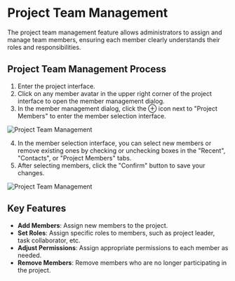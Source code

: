 # Project Team Management

The project team management feature allows administrators to assign and manage team members, ensuring each member clearly understands their roles and responsibilities.

## Project Team Management Process
1. Enter the project interface.
2. Click on any member avatar in the upper right corner of the project interface to open the member management dialog.
3. In the member management dialog, click the ⊕ icon next to "Project Members" to enter the member selection interface.

![Project Team Management](/images/en/pro_team_mana.png)

4. In the member selection interface, you can select new members or remove existing ones by checking or unchecking boxes in the "Recent", "Contacts", or "Project Members" tabs.
5. After selecting members, click the "Confirm" button to save your changes.

![Project Team Management](/images/en/pro_team_mana_1.png)

## Key Features
- **Add Members**: Assign new members to the project.
- **Set Roles**: Assign specific roles to members, such as project leader, task collaborator, etc.
- **Adjust Permissions**: Assign appropriate permissions to each member as needed.
- **Remove Members**: Remove members who are no longer participating in the project.
